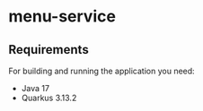 # menu-service

## Requirements

For building and running the application you need:
- Java 17
- Quarkus 3.13.2



